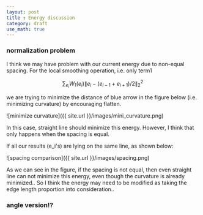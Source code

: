 ```yaml
---
layout: post
title : Energy discussion
category: draft
use_math: true
---
```

### normalization problem
I think we may have problem with our current energy due to non-equal spacing.
For the local smoothing operation, i.e. only term1

$$  \sum_{e_i} W_1(e_i)\| e_i - (e_{i-1}+e_{i+1})/2\| _2^2 $$ 

we are trying to minimize the distance of blue arrow in the figure below (i.e. minimizing curvature) by encouraging flatten.

![minimize curvature]({{ site.url }}/images/mini_curvature.png)

In this case, straight line should minimize this energy. However, I think that only happens when the spacing is equal. 

If all our results (e_i's) are lying on the same line, as shown below:

![spacing comparison]({{ site.url }}/images/spacing.png)

As we can see in the figure, if the spacing is not equal, then even straight line can not minimize this energy, even though the curvature is already minimized..
So I think the energy may need to be modified as taking the edge length proportion into consideration..

### angle version!?